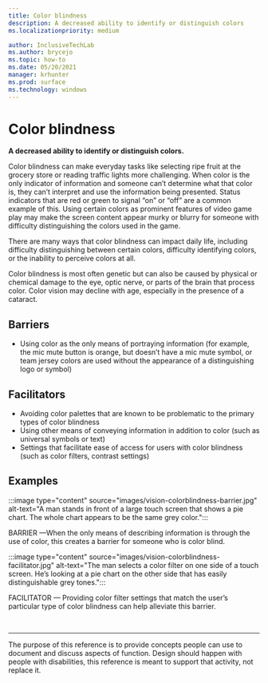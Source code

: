 ```yaml
---
title: Color blindness
description: A decreased ability to identify or distinguish colors
ms.localizationpriority: medium

author: InclusiveTechLab
ms.author: brycejo 
ms.topic: how-to
ms.date: 05/20/2021
manager: krhunter
ms.prod: surface
ms.technology: windows
---
```


# Color blindness

**A decreased ability to identify or distinguish colors.**

Color blindness can make everyday tasks like selecting ripe fruit at the grocery store or reading traffic lights more challenging. When color is the only indicator of information and someone can’t determine what that color is, they can’t interpret and use the information being presented. Status indicators that are red or green to signal “on” or “off” are a common example of this. Using certain colors as prominent features of video game play may make the screen content appear murky or blurry for someone with difficulty distinguishing the colors used in the game.

There are many ways that color blindness can impact daily life, including difficulty distinguishing between certain colors, difficulty identifying colors, or the inability to perceive colors at all.

Color blindness is most often genetic but can also be caused by physical or chemical damage to the eye, optic nerve, or parts of the brain that process color. Color vision may decline with age, especially in the presence of a cataract.

## Barriers
* Using color as the only means of portraying information (for example, the mic mute button is orange, but doesn’t have a mic mute symbol, or team jersey colors are used without the appearance of a distinguishing logo or symbol)

## Facilitators
* Avoiding color palettes that are known to be problematic to the primary types of color blindness​
* Using other means of conveying information in addition to color (such as universal symbols or text)​
* Settings that facilitate ease of access for users with color blindness (such as color filters, contrast settings)​


## Examples

:::image type="content" source="images/vision-colorblindness-barrier.jpg" alt-text="A man stands in front of a large touch screen that shows a pie chart. The whole chart appears to be the same grey color.":::

BARRIER —When the only means of describing information is through the use of color, this creates a barrier for someone who is color blind. 

:::image type="content" source="images/vision-colorblindness-facilitator.jpg" alt-text="The man selects a color filter on one side of a touch screen. He’s looking at a pie chart on the other side that has easily distinguishable grey tones.":::

FACILITATOR — Providing color filter settings that match the user’s particular type of color blindness can help alleviate this barrier. 

&nbsp;

[comment]: # (Footer statement)
___
The purpose of this reference is to provide concepts people can use to document and discuss aspects of function. Design should happen with people with disabilities, this reference is meant to support that activity, not replace it. 